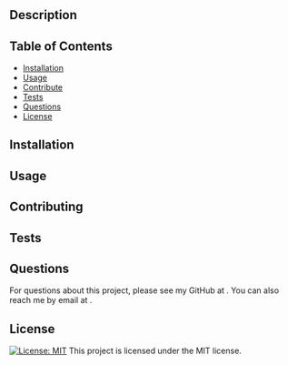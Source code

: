 # 
  
  ## Description
  
    
  ## Table of Contents
  - [Installation](#installation)
  - [Usage](#usage)
  - [Contribute](#contributing)
  - [Tests](#tests)
  - [Questions](#questions)
  - [License](#license)
    
  ## Installation
  
  
  ## Usage
  
  
  ## Contributing
  
  
  ## Tests
  
  
  ## Questions
  For questions about this project, please see my GitHub at [](https://github.com//). 
  You can also reach me by email at .
  
  ## License
  [![License: MIT](https://img.shields.io/badge/License-MIT-yellow.svg)](https://opensource.org/licenses/MIT)
  This project is licensed under the MIT license.